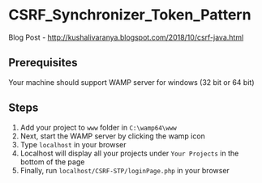 # CSRF_Synchronizer_Token_Pattern

Blog Post - http://kushalivaranya.blogspot.com/2018/10/csrf-java.html 

## Prerequisites 

Your machine should support WAMP server for windows (32 bit or 64 bit)

## Steps

1. Add your project to `www` folder in `C:\wamp64\www`
2. Next, start the WAMP server by clicking the wamp icon
3. Type `localhost` in your browser 
4. Localhost will display all your projects under `Your Projects` in the bottom of the page
5. Finally, run `localhost/CSRF-STP/loginPage.php` in your browser

